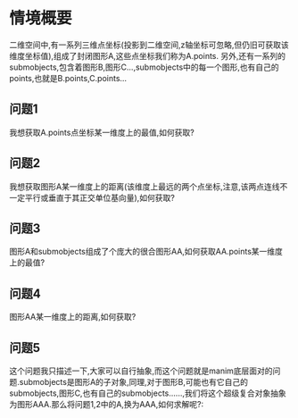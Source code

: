 # 情境概要

二维空间中,有一系列三维点坐标(投影到二维空间,z轴坐标可忽略,但仍旧可获取该维度坐标值),组成了封闭图形A,这些点坐标我们称为A.points. 另外,还有一系列的submobjects,包含着图形B,图形C...,submobjects中的每一个图形,也有自己的points,也就是B.points,C.points...

## 问题1
我想获取A.points点坐标某一维度上的最值,如何获取?

## 问题2
我想获取图形A某一维度上的距离(该维度上最远的两个点坐标,注意,该两点连线不一定平行或垂直于其正交单位基向量),如何获取?

## 问题3
图形A和submobjects组成了个庞大的很合图形AA,如何获取AA.points某一维度上的最值?

## 问题4
图形AA某一维度上的距离,如何获取?

## 问题5
这个问题我只描述一下,大家可以自行抽象,而这个问题就是manim底层面对的问题.submobjects是图形A的子对象,同理,对于图形B,可能也有它自己的submobjects,图形C,也有自己的submobjects......,我们将这个超级复合对象抽象为图形AAA.那么将问题1,2中的A,换为AAA,如何求解呢?:

